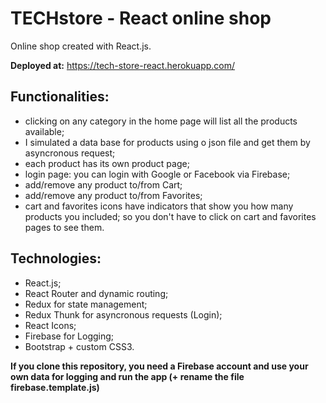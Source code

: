 # TECHstore - React online shop

Online shop created with React.js.

**Deployed at:** https://tech-store-react.herokuapp.com/

## Functionalities:

- clicking on any category in the home page will list all the products available;
- I simulated a data base for products using o json file and get them by asyncronous request;
- each product has its own product page;
- login page: you can login with Google or Facebook via Firebase;
- add/remove any product to/from Cart;
- add/remove any product to/from Favorites;
- cart and favorites icons have indicators that show you how many products you included; so you don't have to click on cart and favorites pages to see them.

## Technologies:

- React.js;
- React Router and dynamic routing;
- Redux for state management;
- Redux Thunk for asyncronous requests (Login);
- React Icons;
- Firebase for Logging;
- Bootstrap + custom CSS3.

**If you clone this repository, you need a Firebase account and use your own data for logging and run the app (+ rename the file firebase.template.js)**
